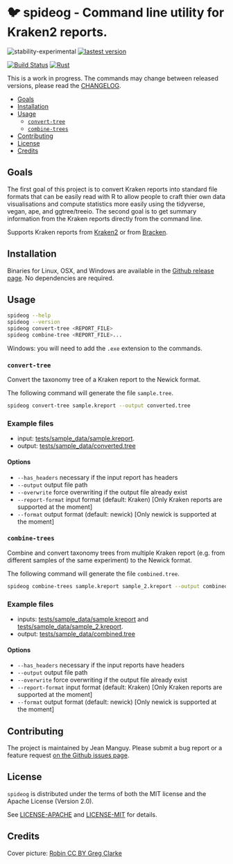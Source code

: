 # 🐦 spideog - Command line utility for Kraken2 reports. <!-- omit in toc -->

![stability-experimental](https://img.shields.io/badge/stability-experimental-orange.svg)
[![lastest version](https://img.shields.io/github/v/release/jeanmanguy/spideog)](https://github.com/jeanmanguy/spideog/releases/tag/v0.1.2-alpha.1)

[![Build Status](https://travis-ci.com/jeanmanguy/spideog.svg?branch=main)](https://travis-ci.com/jeanmanguy/spideog)
[![Rust](https://github.com/jeanmanguy/spideog/workflows/Rust/badge.svg?branch=main)](https://github.com/jeanmanguy/spideog/actions?query=workflow%3ARust)

This is a work in progress. The commands may change between released versions, please read the [CHANGELOG](CHANGELOG).

- [Goals](#goals)
- [Installation](#installation)
- [Usage](#usage)
  - [`convert-tree`](#convert-tree)
  - [`combine-trees`](#combine-trees)
- [Contributing](#contributing)
- [License](#license)
- [Credits](#credits)

## Goals

The first goal of this project is to convert Kraken reports into standard file formats that can be easily read with R to allow people to craft thier own data visualisations and compute statistics more easily using the tidyverse, vegan, ape, and ggtree/treeio. The second goal is to get summary information from the Kraken reports directly from the command line.

Supports Kraken reports from [Kraken2](https://github.com/DerrickWood/kraken2) or from [Bracken](https://github.com/jenniferlu717/Bracken). 

## Installation

Binaries for Linux, OSX, and Windows are available in the [Github release page](https://github.com/jeanmanguy/spideog/releases). No dependencies are required.

## Usage

```sh
spideog --help
spideog --version
spideog convert-tree <REPORT_FILE>
spideog combine-tree <REPORT_FILE>...
```

Windows: you will need to add the `.exe` extension to the commands.

### `convert-tree`

Convert the taxonomy tree of a Kraken report to the Newick format.

The following command will generate the file `sample.tree`.

```sh
spideog convert-tree sample.kreport --output converted.tree
```

### Example files <!-- omit in toc -->

- input: [tests/sample_data/sample.kreport](tests/sample_data/sample.kreport).
- output: [tests/sample_data/converted.tree](tests/sample_data/converted.tree)

#### Options <!-- omit in toc -->

- `--has_headers` necessary if the input report has headers
- `--output` output file path
- `--overwrite` force overwriting if the output file already exist
- `--report-format` input format (default: Kraken) [Only Kraken reports are supported at the moment]
- `--format` output format (default: newick) [Only newick is supported at the moment]

### `combine-trees`

Combine and convert taxonomy trees from multiple Kraken report (e.g. from different samples of the same experiment) to the Newick format.

The following command will generate the file `combined.tree`.

```sh
spideog combine-trees sample.kreport sample_2.kreport --output combined.tree
```

### Example files <!-- omit in toc -->

- inputs: [tests/sample_data/sample.kreport](tests/sample_data/sample.kreport) and [tests/sample_data/sample_2.kreport](tests/sample_data/sample_2.kreport).
- output: [tests/sample_data/combined.tree](tests/sample_data/combined.tree)

#### Options <!-- omit in toc -->

- `--has_headers` necessary if the input reports have headers
- `--output` output file path
- `--overwrite` force overwriting if the output file already exist
- `--report-format` input format (default: Kraken) [Only Kraken reports are supported at the moment]
- `--format` output format (default: newick) [Only newick is supported at the moment]


## Contributing

The project is maintained by Jean Manguy. Please submit a bug report or a feature request [on the Github issues page](https://github.com/jeanmanguy/spideog/issues/new/choose).

## License

`spideog` is distributed under the terms of both the MIT license and the
Apache License (Version 2.0).

See [LICENSE-APACHE](./LICENSE-APACHE) and [LICENSE-MIT](./LICENSE-MIT) for
details.

## Credits

Cover picture: [Robin CC BY Greg Clarke](https://www.flickr.com/photos/leppre/25468458218)
